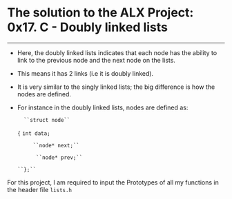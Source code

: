 # The solution to the ALX Project: 0x17. C - Doubly linked lists
----------

* Here, the doubly linked lists indicates that each node has the ability to link to the previous node and the next node on the lists.
* This means it has 2 links (i.e it is doubly linked).
* It is very similar to the singly linked lists; the big difference is how the nodes are defined.
* For instance in the doubly linked lists, nodes are defined as:
        
        ``struct node`` 

     ``{``
           ``int data;``
           
           ``node* next;``
           
            ``node* prev;``
      
      ``};``

For this project, I am required to input the Prototypes of all my functions in the header file ``lists.h``
